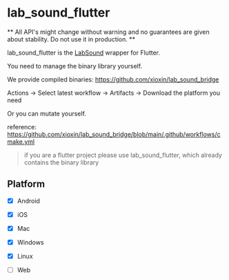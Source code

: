 # lab_sound_flutter
** All API's might change without warning and no guarantees are given about stability. Do not use it in production. **

lab_sound_flutter is the [LabSound](https://github.com/LabSound/LabSound) wrapper for Flutter.

You need to manage the binary library yourself.

We provide compiled binaries: <https://github.com/xioxin/lab_sound_bridge>

Actions -> Select latest workflow -> Artifacts -> Download the platform you need

Or you can mutate yourself.

reference: https://github.com/xioxin/lab_sound_bridge/blob/main/.github/workflows/cmake.yml

> if you are a flutter project please use lab_sound_flutter, which already contains the binary library

## Platform
* [x] Android
* [x] iOS
* [x] Mac
* [x] Windows
* [x] Linux
* [ ] Web

